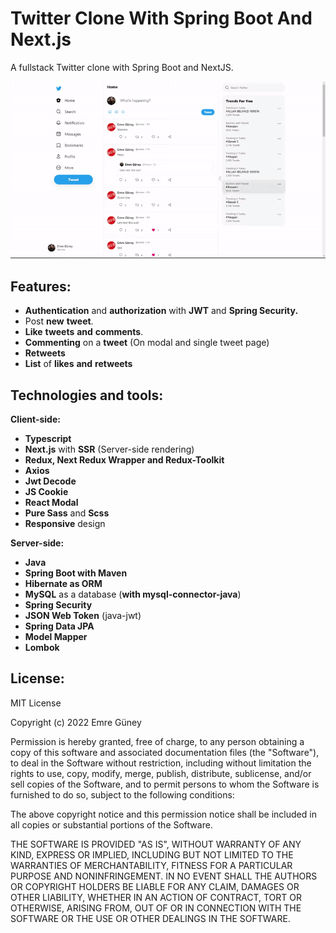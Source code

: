 # Twitter Clone With Spring Boot And Next.js
A fullstack Twitter clone with Spring Boot and NextJS.

![enter image description here](https://github.com/eeguney/twitter-clone-springboot-and-nextjs/blob/main/assets/DEMO.gif?raw=true)

## Features:

 - **Authentication** and **authorization** with **JWT** and **Spring Security.**
 - Post **new** **tweet**.
 - **Like** **tweets** **and** **comments**.
 -  **Commenting** on a **tweet** (On modal and single tweet page)
 - **Retweets**
 - **List** of **likes** **and** **retweets**

## Technologies and tools:

**Client-side:**

 - **Typescript**
- **Next.js** with **SSR** (Server-side rendering)
- **Redux, Next Redux Wrapper and Redux-Toolkit**
- **Axios**
- **Jwt Decode**
- **JS Cookie**
- **React Modal**
- **Pure Sass** and **Scss**
- **Responsive** design

**Server-side:**

 - **Java**
 - **Spring Boot with Maven**
 - **Hibernate as ORM**
 -  **MySQL** as a database (**with mysql-connector-java**)
 - **Spring Security**
 - **JSON Web Token** (java-jwt)
 - **Spring Data JPA**
 - **Model Mapper**
 - **Lombok**

## License:

MIT License

Copyright (c) 2022 Emre Güney

Permission is hereby granted, free of charge, to any person obtaining a copy
of this software and associated documentation files (the "Software"), to deal
in the Software without restriction, including without limitation the rights
to use, copy, modify, merge, publish, distribute, sublicense, and/or sell
copies of the Software, and to permit persons to whom the Software is
furnished to do so, subject to the following conditions:

The above copyright notice and this permission notice shall be included in all
copies or substantial portions of the Software.

THE SOFTWARE IS PROVIDED "AS IS", WITHOUT WARRANTY OF ANY KIND, EXPRESS OR
IMPLIED, INCLUDING BUT NOT LIMITED TO THE WARRANTIES OF MERCHANTABILITY,
FITNESS FOR A PARTICULAR PURPOSE AND NONINFRINGEMENT. IN NO EVENT SHALL THE
AUTHORS OR COPYRIGHT HOLDERS BE LIABLE FOR ANY CLAIM, DAMAGES OR OTHER
LIABILITY, WHETHER IN AN ACTION OF CONTRACT, TORT OR OTHERWISE, ARISING FROM,
OUT OF OR IN CONNECTION WITH THE SOFTWARE OR THE USE OR OTHER DEALINGS IN THE
SOFTWARE.
